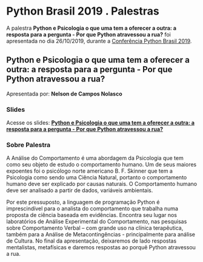 # Python Brasil 2019 . Palestras


A palestra **Python e Psicologia o que uma tem a oferecer a outra: a resposta para a pergunta - Por que Python atravessou a rua?** foi apresentada no dia 26/10/2019, durante a [Conferência Python Brasil 2019](http://2019.pythonbrasil.org.br).


## Python e Psicologia o que uma tem a oferecer a outra: a resposta para a pergunta - Por que Python atravessou a rua?
Apresentada por: **Nelson de Campos Nolasco**

### Slides
Acesse os slides: **[Python e Psicologia o que uma tem a oferecer a outra: a resposta para a pergunta - Por que Python atravessou a rua?](./)**


### Sobre Palestra
A Análise do Comportamento é uma abordagem da Psicologia que tem como seu objeto de estudo o comportamento humano. Um de seus maiores expoentes foi o psicólogo norte americano B. F. Skinner que tem a Psicologia como sendo uma Ciência Natural, portanto o comportamento humano deve ser explicado por causas naturais. O Comportamento humano deve ser analisado a partir de dados, variáveis ambientais. 

Por este pressuposto, a linguagem de programação Python é imprescindível para o analista do comportamento que trabalha numa proposta de ciência baseada em evidências. Encontra seu lugar nos laboratórios de Análise Experimental do Comportamento, nas pesquisas sobre Comportamento Verbal – com grande uso na clínica terapêutica, também para a Análise de Metacontingências - principalmente para análise de Cultura. No final da apresentação, deixaremos de lado respostas mentalistas, metafísicas e daremos respostas ao porquê Python atravessou a rua.




